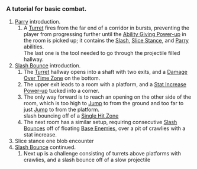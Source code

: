 ### A tutorial for basic combat. 

1. [Parry](../../Player%20Character/Ultion/Abilities/Parry.md) introduction.
	1. A [Turret](../Enviromental%20Features/Harmful/Enemies/Turret.md) fires from the far end of a corridor in bursts, preventing the player from progressing further until the [Ability Giving Power-up](../Enviromental%20Features/Helpful/Power-ups/Ability%20Giving.md) in the room is picked up; it contains the [Slash](../../Player%20Character/Ultion/Abilities/Slash.md), [Slice Stance](../../Player%20Character/Ultion/Abilities/Slice%20Stance.md), and [Parry](../../Player%20Character/Ultion/Abilities/Parry.md) abilities.<br>The last one is the tool needed to go through the projectile filled hallway.
2. [Slash Bounce](../../Player%20Character/Ultion/Abilities/Slash.md) introduction.
	1. The [Turret](../Enviromental%20Features/Harmful/Enemies/Turret.md) hallway opens into a shaft with two exits, and a [Damage Over Time Zone](../Enviromental%20Features/Harmful/Damage%20Zones.md) on the bottom.
	2. The upper exit leads to a room with a platform, and a [Stat Increase Power-up](../Enviromental%20Features/Helpful/Power-ups/Stat%20Increases.md) tucked into a corner.
	3. The only way forward is to reach an opening on the other side of the room, which is too high to [Jump]() to from the ground and too far to just [Jump]() to from the platform.<br>slash bouncing off of a [Single Hit Zone]()
	4. The next room has a similar setup, requiring consecutive [Slash Bounces](../../Player%20Character/Ultion/Abilities/Slash.md) off of floating [Base Enemies](), over a pit of crawlies with a stat increase.
3. Slice stance one blob encounter
4. [Slash Bounce](../../Player%20Character/Ultion/Abilities/Slash.md) continued.
	1. Next up is a challenge consisting of turrets above platforms with crawlies, and a slash bounce off of a slow projectile
